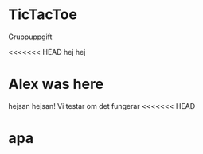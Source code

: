 # TicTacToe
Gruppuppgift 

<<<<<<< HEAD
hej hej

Alex was here
=======
hejsan hejsan!
Vi testar om det fungerar
<<<<<<< HEAD


apa
=======

